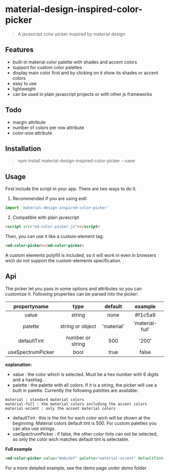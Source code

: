 # material-design-inspired-color-picker
> A javascript color picker inspired by material design

## Features
* built-in material color palette with shades and accent colors
* support for custom color palettes
* display main color first and by clicking on it show its shades or accent colors
* easy to use
* lightweight
* can be used in plain javascript projects or with other js frameworks

## Todo
* margin attribute
* number of colors per row attribute
* color-size attribute

## Installation
> npm install material-design-inspired-color-picker --save

## Usage
First include the script in your app. There are two ways to do it.
1. Recommended if you are using es6:
````javascript
import 'material-design-inspired-color-picker'
````
2. Compatible with plain javascript
````html
<script src="md-color-picker.js"></script>
````
Then, you can use it like a custom-element tag:
````html
<md-color-picker></md-color-picker>
````

A custom elements polyfill is included, so it will work in even in browsers wich do not support the custom-elements specification.

## Api
The picker let you pass in some options and attributes so you can customize it.
Following properties can be parsed into the picker:

|propertyname|type|default| example|
| :---: | :---:| :---:| :---: |
| value | string | none | #f1c5a9 |
| palette | string or object | 'material' | 'material-full' |
| defaultTint | number or string | 500 | '200' |
| useSpectrumPicker | bool | true | false |

**explanation:**
* value : the color which is selected. Must be a hex number with 6 digits and a hashtag.
* palette : the palette with all colors. If it is a string, the picker will use a built in palette. Currently the following palettes are available:
````
material : standard material colors 
material-full : the material colors including the accent colors 
material-accent : only the accent material colors
````
* defaultTint : this is the tint for each color wich will be shown at the beginning. Material colors default tint is 500. For custom palettes you can also use strings.
* useSpectrumPicker : if false, the other color tints can not be selected, so only the color wich matches default tint is selectable.

**Full example**
````html
<md-color-picker value="#abcdef" palette="material-accent" defaultTint="300" useSpectrumPicker="false"></md-color-picker>
````

For a more detailed example, see the demo page under demo folder